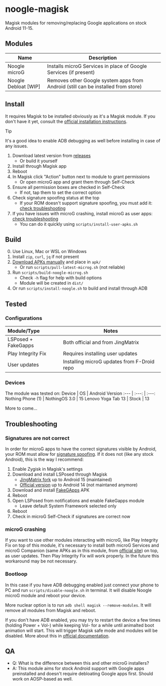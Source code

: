 # noogle-magisk

Magisk modules for removing/replacing Google applications on stock Android 11-15.

## Modules

Name | Description
--- | ---
Noogle microG | Installs microG Services in place of Google Services (if present)
Noogle Debloat [WIP] | Removes other Google system apps from Android (still can be installed from store)

## Install

It requires Magisk to be installed obviously as it's a Magisk module. If you don't have it yet, consult the [official installation instructions](https://topjohnwu.github.io/Magisk/install.html).

> [!TIP]
> It's a good idea to enable ADB debugging as well before installing in case of any issues.

1. Download latest version from [releases](https://github.com/SelfRef/noogle-magisk/releases)
    - Or build it yourself
2. Install through Magisk app
3. Reboot
4. In Magisk click "Action" button next to module to grant permissions
    - Or open microG app and grant them through Self-Check
5. Ensure all permission boxes are checked in Self-Check
    - If not, tap them to set the correct option
6. Check signature spoofing status at the top
    - If your ROM doesn't support signature spoofing, you must add it: [check troubleshooting](#signatures-are-not-correct)
7. If you have issues with microG crashing, install microG as user apps: [check troubleshooting](#microg-crashing)
    - You can do it quickly using `scripts/install-user-apks.sh`

## Build

0. Use Linux, Mac or WSL on Windows
1. Install `zip`, `curl`, `jq` if not present
2. [Download APKs manually](https://microg.org/download.html) and place in `apk/`
    - Or run `scripts/pull-latest-microg.sh` (not reliable)
3. Run `scripts/build-noogle-microg.sh`
    - Check `-h` flag for help with build options
    - Module will be created in `dist/`
4. Or run `scripts/install-noogle.sh` to build and install through ADB

## Tested

### Configurations

Module/Type | Notes
:--- | ---
LSPosed + FakeGapps | Both official and from JingMatrix
Play Integrity Fix | Requires installing user updates
User updates | Installing microG updates from F-Droid repo

### Devices
The module was tested on:
Device | OS | Android Version
:--- | :---: | :---:
Nothing Phone (1) | NothingOS 3.0 | 15
Lenovo Yoga Tab 13 | Stock | 13

More to come...

## Troubleshooting

### Signatures are not correct
In order for microG apps to have the correct signatures visible by Android, your ROM must allow for [signature spoofing](https://github.com/microg/GmsCore/wiki/Signature-Spoofing). If it does not (like any stock Android), this is the way I recommend:

1. Enable Zygisk in Magisk's settings
2. Download and install LSPosed through Magisk
    - [JingMatrix fork](https://github.com/JingMatrix/LSPosed/releases) up to Android 15 (maintained)
    - [Official version](https://github.com/LSPosed/LSPosed/releases) up to Android 14 (not maintaned anymore)
3. Download and install [FakeGApps](https://github.com/whew-inc/FakeGApps/releases) APK
4. Reboot
5. Open LSPosed from notifications and enable FakeGapps module
    - Leave default System Framework selected only
6. Reboot
7. Check in microG Self-Check if signatures are correct now

### microG crashing
If you want to use other modules interacting with microG, like Play Integrity Fix on top of this module, it's necessary to install both microG Services and microG Companion (same APKs as in this module, from [official site](https://microg.org/download.html)) on top, as user updates. Then Play Integrity Fix will work properly. In the future this workaround may be not necessary.

### Bootloop
In this case if you have ADB debugging enabled just connect your phone to PC and run `scripts/disable-noogle.sh` in terminal. It will disable Noogle microG module and reboot your device.

More nuclear option is to run `adb shell magisk --remove-modules`. It will remove all modules from Magisk and reboot.

If you don't have ADB enabled, you may try to restart the device a few times (holding Power + Vol-) while keeping Vol- for a while until animalted boot animation will start. This will trigger Magisk safe mode and modules will be disabled. More about this in [official documentation](https://topjohnwu.github.io/Magisk/faq.html).

## QA
- Q: What is the difference between this and other microG installers?
- A: This module aims for stock Android support with Google apps preinstalled and doesn't require debloating Google apps first. Should work on AOSP-based as well.